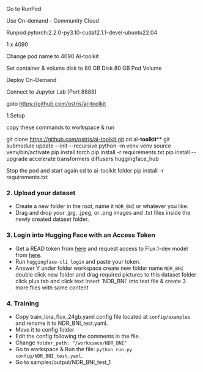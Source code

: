 Go to RunPod

Use On-demand - Community Cloud

Runpod pytorch:2.2.0-py3.10-cuda12.1.1-devel-ubuntu22.04

1 x 4090

Change pod name to 4090 AI-toolkit

Set container & volume disk to 80 GB Disk
80 GB Pod Volume

Deploy On-Demand

Connect to Jupyter Lab [Port 8888]

goto https://github.com/ostris/ai-toolkit

1.Setup

copy these commands to workspace & run

git clone https://github.com/ostris/ai-toolkit.git
cd ai-**toolkit****
git submodule update --init --recursive
python -m venv venv
source venv/bin/activate
pip install torch
pip install -r requirements.txt
pip install --upgrade accelerate transformers diffusers huggingface_hub 

Stop the pod and start again
cd to ai-toolkit folder
pip install -r requirements.txt

### 2. Upload your dataset

[](https://github.com/ostris/ai-toolkit#2-upload-your-dataset)

- Create a new folder in the root, name it `NDR_BNI` or whatever you like.
- Drag and drop your .jpg, .jpeg, or .png images and .txt files inside the newly created dataset folder.

### 3. Login into Hugging Face with an Access Token

[](https://github.com/ostris/ai-toolkit#3-login-into-hugging-face-with-an-access-token)

- Get a READ token from [here](https://huggingface.co/settings/tokens) and request access to Flux.1-dev model from [here](https://huggingface.co/black-forest-labs/FLUX.1-dev).
- Run `huggingface-cli login` and paste your token.
- Answer Y
	under folder workspace create new folder name
		`NDR_BNI`
	double click new folder and drag required pictures to this dataset folder
	click plus tab and click text 
	Insert `NDR_BNI' into text file & create 3 more files with same content 

### 4. Training

[](https://github.com/ostris/ai-toolkit#4-training)

- Copy train_lora_flux_24gb.yaml config file located at `config/examples`  and rename it to NDR_BNI_test.yaml.
- Move it to config folder
- Edit the config following the comments in the file.
- Change `folder_path: "/workspace/NDR_BNI"` 
- Go to workspace & Run the file: `python run.py config/NDR_BNI_test.yaml`.
- Go to samples/output/NDR_BNI_test_1






